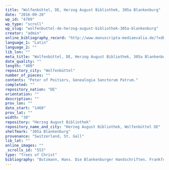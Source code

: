 ```yaml
---
title: "Wolfenbüttel, DE, Herzog August Bibliothek, 305a Blankenburg"
date: "2016-09-28"
wp_id: "4789"
wp_type: "scroll"
wp_slug: "wolfenbuttel-de-herzog-august-bibliothek-305a-blankenburg"
creator: "admin"
online_bibliography_record: "http://www.manuscripta-mediaevalia.de/?xdbdtdn!%22hsk%200079%22&dmode=doc#|4"
language_1: "Latin"
language_2: ""
lib_lon: ""
meta_title: "Wolfenbüttel, DE, Herzog August Bibliothek, 305a Blankenburg"
date_quality: ""
length: "400"
repository_city: "Wolfenbüttel"
number_of_pieces: ""
contents: "Peter of Poitiers, Genealogia Sanctorum Patrum."
completed: ""
repository_nation: "DE"
orientation: ""
description: ""
prov_lon: ""
date_start: "1460"
prov_lat: ""
width: "30"
repository: "Herzog August Bibliothek"
repository_name_and_city: "Herzog August Bibliothek, Wolfenbüttel DE"
shelfmark: "305a Blankenburg"
provenance: "Switzerland, St. Gall"
lib_lat: ""
online_images: ""
_scrolls_id: "553"
type: "Trees of Christ"
bibliography: "Butzmann, Hans. Die Blankenburger Handschriften. Frankfurt am Main: Klostermann, 1966."
---
```



